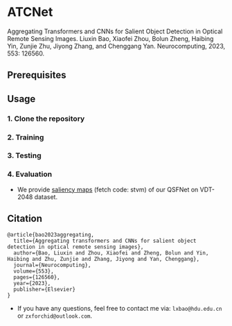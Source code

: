 # ATCNet
Aggregating Transformers and CNNs for Salient Object Detection in Optical Remote Sensing Images.
Liuxin Bao, Xiaofei Zhou, Bolun Zheng, Haibing Yin, Zunjie Zhu, Jiyong Zhang, and Chenggang Yan. Neurocomputing, 2023, 553: 126560.

## Prerequisites

## Usage

### 1. Clone the repository

### 2. Training

### 3. Testing

### 4. Evaluation

- We provide [saliency maps](https://pan.baidu.com/s/1AEoMaddDCn6CobGiUb5uVg?pwd=stvm) (fetch code: stvm) of our QSFNet on VDT-2048 dataset.

## Citation
```
@article{bao2023aggregating,
  title={Aggregating transformers and CNNs for salient object detection in optical remote sensing images},
  author={Bao, Liuxin and Zhou, Xiaofei and Zheng, Bolun and Yin, Haibing and Zhu, Zunjie and Zhang, Jiyong and Yan, Chenggang},
  journal={Neurocomputing},
  volume={553},
  pages={126560},
  year={2023},
  publisher={Elsevier}
}
```

- If you have any questions, feel free to contact me via: `lxbao@hdu.edu.cn` or `zxforchid@outlook.com`.
